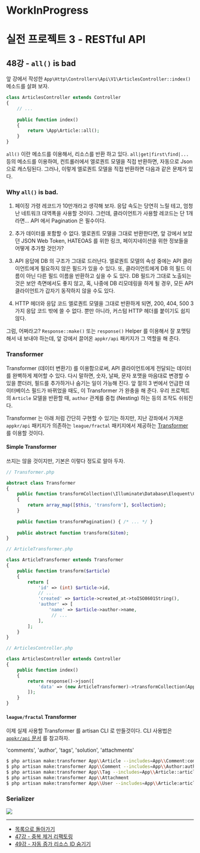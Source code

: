 # WorkInProgress

# 실전 프로젝트 3 - RESTful API

## 48강 - `all()` is bad

앞 강에서 작성한 `App\Http\Controllers\Api\V1\ArticlesController::index()` 메소드를 살펴 보자.

```php
class ArticlesController extends Controller
{
    // ...
    
    public function index()
    {
        return \App\Article::all();
    }
}
```

`all()` 이란 메소드를 이용해서, 리소스를 반환 하고 있다. `all|get|first\find|...` 등의 메소드를 이용하여, 컨트롤러에서 엘로퀀트 모델을 직접 반환하면, 자동으로 Json 으로 캐스팅된다. 그러나, 이렇게 엘로퀀트 모델을 직접 반환하면 다음과 같은 문제가 있다. 

### Why `all()` is bad.

1.  페이징
    가령 레코드가 10만개라고 생각해 보자. 응답 속도는 당연히 느릴 테고, 엄청난 네트워크 대역폭을 사용할 것이다. 그런데, 클라이언트가 사용할 레코드는 단 1개라면... API 에서 Pagination 은 필수이다.
    
2.  추가 데이터를 포함할 수 없다.
    엘로퀀트 모델을 그대로 반환한다면, 앞 강에서 보았던 JSON Web Token, HATEOAS 를 위한 링크, 페이지네이션을 위한 정보들을 어떻게 추가할 것인가?
      
3.  API 응답에 DB 의 구조가 그대로 드러난다.
    엘로퀀트 모델의 속성 중에는 API 클라이언트에게 필요하지 않은 필드가 있을 수 있다. 또, 클라이언트에게 DB 의 필드 이름이 아닌 다른 필드 이름을 반환하고 싶을 수 도 있다. DB 필드가 그대로 노출되는 것은 보안 측면에서도 좋지 않고, 혹, 나중에 DB 리모데링을 하게 될 경우, 모든 API 클라이언트가 갑자기 동작하지 않을 수도 있다.
    
4.  HTTP 헤더와 응답 코드
    엘로퀀트 모델을 그대로 반환하게 되면, 200, 404, 500 3 가지 응답 코드 밖에 쓸 수 없다. 뿐만 아니라, 커스텀 HTTP 헤더를 붙이기도 쉽지 않다.
    
그럼, 어쩌라고? `Response::make()` 또는 `response()` Helper 를 이용해서 잘 포맷팅 해서 내 보내야 하는데, 앞 강에서 끌어온 `appkr/api` 패키지가 그 역할을 해 준다.
  
### Transformer

Transformer (데이터 변환기) 를 이용함으로써, API 클라이언트에게 전달되는 데이터를 완벽하게 제어할 수 있다. 다시 말하면, 숫자, 날짜, 문자 포맷을 마음대로 변경할 수 있을 뿐더러, 필드를 추가하거나 숨기는 일이 가능해 진다. 앞 절의 3 번에서 언급한 데이터베이스 필드가 바뀌었을 때도, 이 Transformer 가 완충을 해 준다. 우리 프로젝트의 `Article` 모델을 반환할 때, `author` 관계를 중첩 (Nesting) 하는 등의 조작도 쉬워진다.
 
Transformer 는 아래 처럼 간단히 구현할 수 있기는 하지만, 지난 강좌에서 가져온 `appkr/api` 패키지가 의존하는 `league/fractal` 패키지에서 제공하는 [Transformer](http://fractal.thephpleague.com/transformers/) 를 이용할 것이다.

#### Simple Transformer

쓰지는 않을 것이지만, 기본은 이렇다 정도로 알아 두자.

```php
// Transformer.php

abstract class Transformer
{
    public function transformCollection(\Illuminate\Database\Eloquent\Collection $collection)
    {
        return array_map([$this, 'transform'], $collection);
    }
    
    public function transformPagination() { /* ... */ }
    
    public abstract function transform($item);
}
```

```php
// ArticleTransformer.php

class ArticleTransformer extends Transformer
{
    public function transform($article)
    {
        return [
            'id' => (int) $article->id,
            // ...
            'created' => $article->created_at->toISO8601String(),
            'author' => [
                'name' => $article->author->name,
                 // ...
            ],
        ];
    }
}
```

```php
// ArticlesController.php

class ArticlesController extends Controller
{
    public function index()
    {
        return response()->json([
            'data' => (new ArticleTransformer)->transformCollection(App\Article::get())    
        ]);
    }
}
```

#### `league/fractal` Transformer

이제 실제 사용할 Transformer 를 artisan CLI 로 만들것이다. CLI 사용법은 [`appkr/api` 문서](https://github.com/appkr/api) 를 참고하자.

'comments', 'author', 'tags', 'solution', 'attachments'

```bash
$ php artisan make:transformer App\\Article --includes=App\\Comment:comments:true,App\\Author:author,App\\Tag:tags:true,App\\Attachment:attachments:true
$ php artisan make:transformer App\\Comment --includes=App\\Author:authors
$ php artisan make:transformer App\\Tag --includes=App\\Article::articles:true
$ php artisan make:transformer App\\Attachment
$ php artisan make:transformer App\\User --includes=App\\Article:articles:true,App\\Comment:comments:true
```

### Serializer

![](https://i-msdn.sec.s-msft.com/dynimg/IC20067.jpeg)



<!--@start-->
---

- [목록으로 돌아가기](../readme.md)
- [47강 - 중복 제거 리팩토링](lessons/47-dry-refactoring.md)
- [49강 - 자동 증가 리소스 ID 숨기기](49-autoincrement-id.md)
<!--@end-->